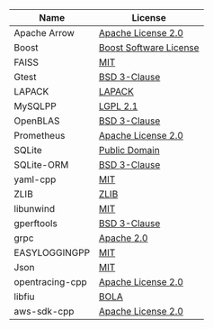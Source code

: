 





| Name          | License                                                      |
| ------------- | ------------------------------------------------------------ |
| Apache Arrow  | [Apache License 2.0](https://github.com/apache/arrow/blob/master/LICENSE.txt)                                           |
| Boost         | [Boost Software License](https://github.com/boostorg/boost/blob/master/LICENSE_1_0.txt)                                       |
| FAISS         | [MIT](https://github.com/facebookresearch/faiss/blob/master/LICENSE)                                                          |
| Gtest         | [BSD 3-Clause](https://github.com/google/googletest/blob/master/LICENSE)                                                 |
| LAPACK        | [LAPACK](https://github.com/Reference-LAPACK/lapack/blob/master/LICENSE)                                                 |
| MySQLPP       | [LGPL 2.1](https://tangentsoft.com/mysqlpp/artifact/b128a66dab867923)                                                     |
| OpenBLAS      | [BSD 3-Clause](https://github.com/xianyi/OpenBLAS/blob/develop/LICENSE)                                                 |
| Prometheus    | [Apache License 2.0](https://github.com/prometheus/prometheus/blob/master/LICENSE)                                           |
| SQLite        | [Public Domain](https://www.sqlite.org/copyright.html)       |
| SQLite-ORM    | [BSD 3-Clause](https://github.com/fnc12/sqlite_orm/blob/master/LICENSE)                                                 |
| yaml-cpp      | [MIT](https://github.com/jbeder/yaml-cpp/blob/master/LICENSE)                                                          |
| ZLIB          | [ZLIB](http://zlib.net/zlib_license.html)                    |
| libunwind     | [MIT](https://github.com/libunwind/libunwind/blob/master/LICENSE)                                                          |
| gperftools    | [BSD 3-Clause](https://github.com/gperftools/gperftools/blob/master/COPYING)                                                 |
| grpc          | [Apache 2.0](https://github.com/grpc/grpc/blob/master/LICENSE)                                                   |
| EASYLOGGINGPP | [MIT](https://github.com/zuhd-org/easyloggingpp/blob/master/LICENSE)                                                          |
| Json          | [MIT](https://github.com/nlohmann/json/blob/develop/LICENSE.MIT)                                                          |
| opentracing-cpp | [Apache License 2.0](https://github.com/opentracing/opentracing-cpp/blob/master/LICENSE)                                     |
| libfiu        | [BOLA](https://github.com/albertito/libfiu/blob/master/LICENSE)                                                          |
| aws-sdk-cpp   | [Apache License 2.0](https://github.com/aws/aws-sdk-cpp/blob/master/LICENSE)                                             |

